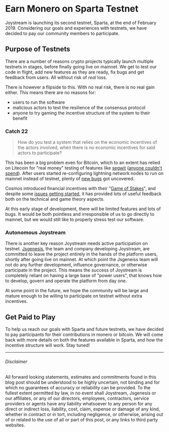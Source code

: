 Earn Monero on Sparta Testnet
=============================

Joystream is launching its second testnet, Sparta, at the end of February 2019. Considering our goals and experiences with testnets, we have decided to pay our community members to participate.

Purpose of Testnets
-------------------

There are a number of reasons crypto projects typically launch multiple testnets in stages, before finally going live on mainnet. We get to test our code in flight, add new features as they are ready, fix bugs and get feedback from users. All without risk of *real* loss.

There is however a flipside to this. With no real risk, there is no real gain either. This means there are no reasons for:

-   users to run the software
-   malicious actors to test the resilience of the consensus protocol
-   anyone to try gaming the incentive structure of the system to their benefit

### Catch 22

> How do you test a system that relies on the economic incentives of the actors involved, when there is no economic incentives for said actors to participate?

This has been a big problem even for Bitcoin, which to an extent has relied on Litecoin for "real money" testing of features like [segwit](https://cryptoinsider.com/litecoin-may-become-bitcoins-testnet-segwit-lightning-network/) ([anyone couldn't spend](https://steemit.com/money/@sirwinchester/usd1-million-bounty-for-anyone-that-can-hack-litecoin-s-segwit-transactions)). After users started re-configuring lightning network nodes to run on mainnet instead of testnet, plenty of [new bugs](https://www.coindesk.com/bitcoins-lightning-network-problem-people-already-using) got uncovered.

Cosmos introduced financial incentives with their "[Game of Stakes](https://medium.com/atom-guide/game-of-stakes-launches-monday-e0a8d9b088d7)", and despite some [issues getting started](https://medium.com/certus-one/a-story-of-four-cosmos-testnets-c8c7a4367078), it has provided lots of useful feedback both on the technical and game theory aspects.

At this early stage of development, there will be limited features and lots of bugs. It would be both pointless and irresponsible of us to go directly to mainnet, but we would still like to properly stress test our software.

### Autonomous Joystream

There is another key reason Joystream needs active participation on testnet. [Jsgenesis](https://blog.joystream.org/jsgenesis/), the team and company developing Joystream, are committed to leave the project entirely in the hands of the platform users, shortly after going live on mainnet. At which point the Jsgeneiss team will not do any further development, influence governance, or otherwise participate in the project. This means the success of  Joystream is completely reliant on having a large base of "power users", that knows how to develop, govern and operate the platform from day one.

At some point in the future, we hope the community will be large and mature enough to be willing to participate on testnet without extra incentives.

Get Paid to Play
----------------

To help us reach our goals with Sparta and future testnets, we have decided to pay participants for their contributions in monero or bitcoin. We will come back with more details on both the features available in Sparta, and how the incentive structure will work. Stay tuned!

* * * * *

###### Disclaimer

All forward looking statements, estimates and commitments found in this blog post should be understood to be highly uncertain, not binding and for which no guarantees of accuracy or reliability can be provided. To the fullest extent permitted by law, in no event shall Joystream, Jsgenesis or our affiliates, or any of our directors, employees, contractors,  service providers or agents have any liability whatsoever to any person  for any direct or indirect loss, liability, cost, claim, expense or  damage of any kind, whether in contract or in tort, including negligence, or otherwise, arising out of or related to the use of all or  part of this post, or any links to third party websites.